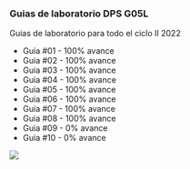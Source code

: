 ### Guias de laboratorio DPS G05L
Guias de laboratorio para todo el ciclo II 2022
- Guia #01 - 100% avance
- Guia #02 - 100% avance
- Guia #03 - 100% avance
- Guia #04 - 100% avance
- Guia #05 - 100% avance
- Guia #06 - 100% avance
- Guia #07 - 100% avance
- Guia #08 - 100% avance
- Guia #09 - 0% avance
- Guia #10 - 0% avance

![](https://blog.desafiolatam.com/wp-content/uploads/2019/04/react-galaxia.png)
